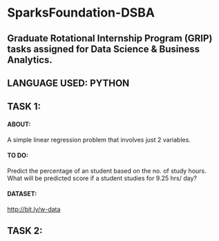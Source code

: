 # SparksFoundation-DSBA
## Graduate Rotational Internship Program (GRIP) tasks assigned for Data Science & Business Analytics.

## LANGUAGE USED: PYTHON  
## TASK 1:  
#### ABOUT:  
   A simple linear regression problem that involves just 2 variables.  
#### TO DO:  
  Predict the percentage of an student based on the no. of study hours.  
  What will be predicted score if a student studies for 9.25 hrs/ day?  
#### DATASET:  
  http://bit.ly/w-data  
  
## TASK 2:
